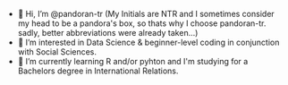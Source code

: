 - 👋 Hi, I’m @pandoran-tr (My Initials are NTR and I sometimes consider my head to be a pandora's box, so thats why I choose pandoran-tr.
 sadly, better abbreviations were already taken...)
- 👀 I’m interested in Data Science & beginner-level coding in conjunction with Social Sciences.  
- 🌱 I’m currently learning R and/or pyhton and I'm studying for a Bachelors degree in International Relations. 

<!---
pandoran-tr/pandoran-tr is a ✨ special ✨ repository because its `README.md` (this file) appears on your GitHub profile.
You can click the Preview link to take a look at your changes.
--->
